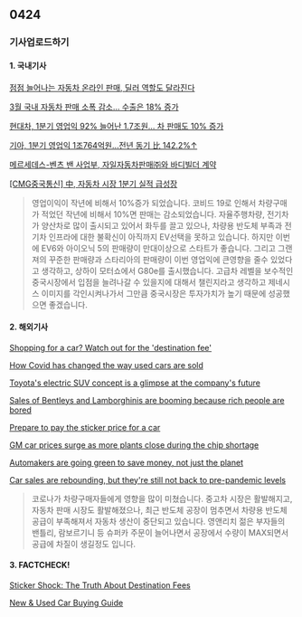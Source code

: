 ## 0424
### 기사업로드하기
#### 1. 국내기사
[점점 늘어나는 자동차 온라인 판매, 딜러 역할도 달라진다](https://biz.chosun.com/site/data/html_dir/2021/03/03/2021030302088.html)

[3월 국내 자동차 판매 소폭 감소… 수출은 18% 증가](https://biz.chosun.com/site/data/html_dir/2021/04/01/2021040102368.html)

[현대차, 1분기 영업익 92% 늘어난 1.7조원… 차 판매도 10% 증가](https://biz.chosun.com/site/data/html_dir/2021/04/22/2021042202067.html)

[기아, 1분기 영업익 1조764억원…전년 동기 比 142.2%↑](https://biz.chosun.com/site/data/html_dir/2021/04/22/2021042202522.html)

[메르세데스-벤츠 밴 사업부, 자일자동차판매㈜와 바디빌더 계약    ](http://www.conslove.co.kr/news/articleView.html?idxno=68199)

[[CMG중국통신] 中, 자동차 시장 1분기 실적 급성장](https://news.joins.com/article/24040483)

> 영업이익이 작년에 비해서 10%증가 되었습니다. 코비드 19로 인해서 차량구매가 적었던 작년에 비해서 10%면 판매는 감소되었습니다. 자율주행차량, 전기차가 양산차로 많이 출시되고 있어서 화두를 끌고 있으나, 차량용 반도체 부족과 전기차 인프라에 대한 불확신이 아직까지 EV선택을 못하고 있습니다. 하지만 이번에 EV6와 아이오닉 5의 판매량이 만대이상으로 스타트가 좋습니다. 그리고 그랜져의 꾸준한 판매량과 스타리아의 판매량이 이번 영업익에 큰영향을 줄수 있었다고 생각하고, 상하이 모터쇼에서 G80e를 출시했습니다. 고급차 레벨을 보수적인 중국시장에서 입점을 늘려나갈 수 있을지에 대해서 챌린지라고 생각하고 제네시스 이미지를 각인시켜나가서 그만큼 중국시장은 투자가치가 높기 때문에 성공했으면 좋겠습니다.

#### 2. 해외기사

[Shopping for a car? Watch out for the 'destination fee'](https://edition.cnn.com/2021/02/26/success/car-buying-destination-fees-feseries/index.html)


[How Covid has changed the way used cars are sold](https://edition.cnn.com/2021/03/09/success/online-used-car-shopping-feseries/index.html)

[Toyota's electric SUV concept is a glimpse at the company's future](https://edition.cnn.com/2021/04/19/cars/toyota-bz4x-electric-suv/index.html)

[Sales of Bentleys and Lamborghinis are booming because rich people are bored](https://edition.cnn.com/2021/04/01/success/luxury-car-sales-pandemic-2020/index.html)

[Prepare to pay the sticker price for a car](https://edition.cnn.com/2021/04/21/business/car-prices-record-high-short-supply/index.html)

[GM car prices surge as more plants close during the chip shortage](https://edition.cnn.com/2021/04/08/investing/gm-plant-shutdowns-chip-shortage/index.html)

[Automakers are going green to save money, not just the planet](https://edition.cnn.com/2021/02/04/business/automakers-ev-cost-savings/index.html)

[Car sales are rebounding, but they're still not back to pre-pandemic levels](https://edition.cnn.com/2020/10/01/business/car-sales-pandemic/index.html)


> 코로나가 차량구매자들에게 영향을 많이 미쳤습니다. 중고차 시장은 활발해지고, 자동차 판매 시장도 활발해졌으나, 최근 반도체 공장이 멈추면서 차량용 반도체 공급이 부족해져서 자동차 생산이 중단되고 있습니다. 영앤리치 젊은 부자들의 밴틀리, 람보르기니 등 슈퍼카 주문이 늘어나면서 공장에서 수량이 MAX되면서 공급에 차질이 생길정도 입니다. 


#### 3. FACTCHECK!

[Sticker Shock: The Truth About Destination Fees](https://www.consumerreports.org/buying-a-car/the-truth-about-destination-fees/)

[New & Used Car Buying Guide](https://www.consumerreports.org/buying-a-car/car-buying-guide/)

